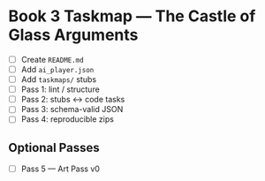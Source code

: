 # Book 3 Taskmap — The Castle of Glass Arguments

- [ ] Create `README.md`
- [ ] Add `ai_player.json`
- [ ] Add `taskmaps/` stubs
- [ ] Pass 1: lint / structure
- [ ] Pass 2: stubs ↔ code tasks
- [ ] Pass 3: schema-valid JSON
- [ ] Pass 4: reproducible zips

## Optional Passes
- [ ] Pass 5 — Art Pass v0
